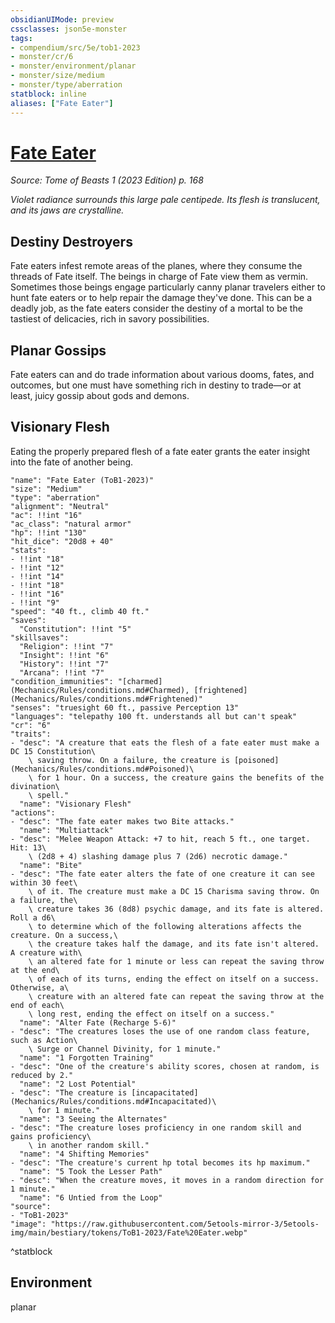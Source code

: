 ```yaml
---
obsidianUIMode: preview
cssclasses: json5e-monster
tags:
- compendium/src/5e/tob1-2023
- monster/cr/6
- monster/environment/planar
- monster/size/medium
- monster/type/aberration
statblock: inline
aliases: ["Fate Eater"]
---
```

# [Fate Eater](Mechanics\bestiary\aberration/fate-eater-tob1-2023.md)
*Source: Tome of Beasts 1 (2023 Edition) p. 168*  

*Violet radiance surrounds this large pale centipede. Its flesh is translucent, and its jaws are crystalline.*

## Destiny Destroyers

Fate eaters infest remote areas of the planes, where they consume the threads of Fate itself. The beings in charge of Fate view them as vermin. Sometimes those beings engage particularly canny planar travelers either to hunt fate eaters or to help repair the damage they've done. This can be a deadly job, as the fate eaters consider the destiny of a mortal to be the tastiest of delicacies, rich in savory possibilities.

## Planar Gossips

Fate eaters can and do trade information about various dooms, fates, and outcomes, but one must have something rich in destiny to trade—or at least, juicy gossip about gods and demons.

## Visionary Flesh

Eating the properly prepared flesh of a fate eater grants the eater insight into the fate of another being.

```statblock
"name": "Fate Eater (ToB1-2023)"
"size": "Medium"
"type": "aberration"
"alignment": "Neutral"
"ac": !!int "16"
"ac_class": "natural armor"
"hp": !!int "130"
"hit_dice": "20d8 + 40"
"stats":
- !!int "18"
- !!int "12"
- !!int "14"
- !!int "18"
- !!int "16"
- !!int "9"
"speed": "40 ft., climb 40 ft."
"saves":
  "Constitution": !!int "5"
"skillsaves":
  "Religion": !!int "7"
  "Insight": !!int "6"
  "History": !!int "7"
  "Arcana": !!int "7"
"condition_immunities": "[charmed](Mechanics/Rules/conditions.md#Charmed), [frightened](Mechanics/Rules/conditions.md#Frightened)"
"senses": "truesight 60 ft., passive Perception 13"
"languages": "telepathy 100 ft. understands all but can't speak"
"cr": "6"
"traits":
- "desc": "A creature that eats the flesh of a fate eater must make a DC 15 Constitution\
    \ saving throw. On a failure, the creature is [poisoned](Mechanics/Rules/conditions.md#Poisoned)\
    \ for 1 hour. On a success, the creature gains the benefits of the divination\
    \ spell."
  "name": "Visionary Flesh"
"actions":
- "desc": "The fate eater makes two Bite attacks."
  "name": "Multiattack"
- "desc": "Melee Weapon Attack: +7 to hit, reach 5 ft., one target. Hit: 13\
    \ (2d8 + 4) slashing damage plus 7 (2d6) necrotic damage."
  "name": "Bite"
- "desc": "The fate eater alters the fate of one creature it can see within 30 feet\
    \ of it. The creature must make a DC 15 Charisma saving throw. On a failure, the\
    \ creature takes 36 (8d8) psychic damage, and its fate is altered. Roll a d6\
    \ to determine which of the following alterations affects the creature. On a success,\
    \ the creature takes half the damage, and its fate isn't altered. A creature with\
    \ an altered fate for 1 minute or less can repeat the saving throw at the end\
    \ of each of its turns, ending the effect on itself on a success. Otherwise, a\
    \ creature with an altered fate can repeat the saving throw at the end of each\
    \ long rest, ending the effect on itself on a success."
  "name": "Alter Fate (Recharge 5-6)"
- "desc": "The creatures loses the use of one random class feature, such as Action\
    \ Surge or Channel Divinity, for 1 minute."
  "name": "1 Forgotten Training"
- "desc": "One of the creature's ability scores, chosen at random, is reduced by 2."
  "name": "2 Lost Potential"
- "desc": "The creature is [incapacitated](Mechanics/Rules/conditions.md#Incapacitated)\
    \ for 1 minute."
  "name": "3 Seeing the Alternates"
- "desc": "The creature loses proficiency in one random skill and gains proficiency\
    \ in another random skill."
  "name": "4 Shifting Memories"
- "desc": "The creature's current hp total becomes its hp maximum."
  "name": "5 Took the Lesser Path"
- "desc": "When the creature moves, it moves in a random direction for 1 minute."
  "name": "6 Untied from the Loop"
"source":
- "ToB1-2023"
"image": "https://raw.githubusercontent.com/5etools-mirror-3/5etools-img/main/bestiary/tokens/ToB1-2023/Fate%20Eater.webp"
```
^statblock

## Environment

planar